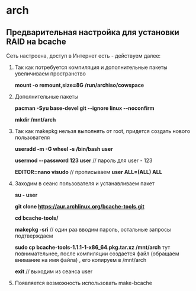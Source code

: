 # arch
## Предварительная настройка для установки RAID на bcache
Сеть настроена, доступ в Интернет есть - действуем далее:
1. Так как потребуется компиляция и дополнительные пакеты увеличиваем пространство 

   **mount -o remount,size=8G /run/archiso/cowspace**

2. Дополнительные пакеты
   
   **pacman -Syu base-devel git --ignore linux --noconfirm**
   
   **mkdir /mnt/arch**
   
4. Так как makepkg нельзя выполнять от root, придется создать нового пользователя
   
   **useradd -m -G wheel -s /bin/bash user**
   
   **usermod --password 123 user** // пароль для user - 123
   
   **EDITOR=nano visudo** // прописываем **user ALL=(ALL) ALL**
   
5. Заходим в сеанс пользователя и устанавливаем пакет

   **su - user**
   
   **git clone https://aur.archlinux.org/bcache-tools.git**
   
   **cd bcache-tools/**
   
   **makepkg -sri** // один раз вводим пароль, остальные запросы подтверждаем
   
   **sudo cp bcache-tools-1.1.1-1-x86_64.pkg.tar.xz /mnt/arch** тут повнимательнее, после компиляции создается файл (обращаем внимание на имя файла) , его копируем в /mnt/arch
   
   **exit** // выходим из сеанса user
   
6. Появляется возможность использовать make-bcache  
